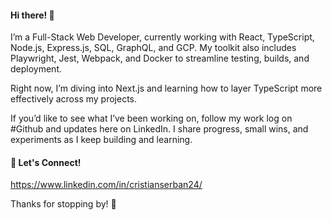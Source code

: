 #### Hi there! 👋

I’m a Full-Stack Web Developer, currently working with React, TypeScript, Node.js, Express.js, SQL, GraphQL, and GCP. My toolkit also includes Playwright, Jest, Webpack, and Docker to streamline testing, builds, and deployment.

Right now, I’m diving into Next.js and learning how to layer TypeScript more effectively across my projects.

If you’d like to see what I’ve been working on, follow my work log on #Github and updates here on LinkedIn. I share progress, small wins, and experiments as I keep building and learning.

#### 🤝 Let's Connect!
       
https://www.linkedin.com/in/cristianserban24/

Thanks for stopping by! 🚀
